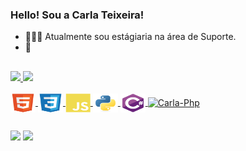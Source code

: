 ### Hello! Sou a Carla Teixeira!

- 👩🏽‍💻 Atualmente sou estágiaria na área de Suporte.
- 🌱 


##

<div>
 <a href="https://beacons.ai/carrlateixxeira">
 <img height="180cm" src="https://github-readme-stats.vercel.app/api?username=carrlateixxeira&show_icons=true&theme=cobalt"/>
 <img height="180cm" src="https://github-readme-stats.vercel.app/api/top-langs/?username=carrlateixxeira&layout=compact&theme=cobalt"/>
</div>

<div style=display: inline_block><br>
  <img align="center" alt="Carla-HTML" height="30" width="40" src="https://raw.githubusercontent.com/devicons/devicon/master/icons/html5/html5-original.svg">
  <img align="center" alt="Carla-CSS" height="30" width="40" src="https://raw.githubusercontent.com/devicons/devicon/master/icons/css3/css3-original.svg">
  <img align="center" alt="Rafa-Js" height="30" width="40" src="https://raw.githubusercontent.com/devicons/devicon/master/icons/javascript/javascript-plain.svg">
  <img align="center" alt="Carla-Python" height="30" width="40" src="https://raw.githubusercontent.com/devicons/devicon/master/icons/python/python-original.svg">
  <img align="center" alt="Carla-Csharp" height="30" width="40" src="https://raw.githubusercontent.com/devicons/devicon/master/icons/csharp/csharp-original.svg">
  <img align='center' alt="Carla-Php" height="30" width="50" src="https://cdn.jsdelivr.net/gh/devicons/devicon@latest/icons/php/php-original.svg">
          
</div>

##

<div> 
  <a href="https://www.linkedin.com/in/carla-teixeira-771359146" target="_blank"><img src="https://img.shields.io/badge/-LinkedIn-%230077B5?style=for-the-badge&logo=linkedin&logoColor=white" target="_blank"></a>
  <a href = "mailto:carlateixxeira@gmail.com"><img src="https://img.shields.io/badge/-Gmail-%23333?style=for-the-badge&logo=gmail&logoColor=white" target="_blank"></a>
</div>


